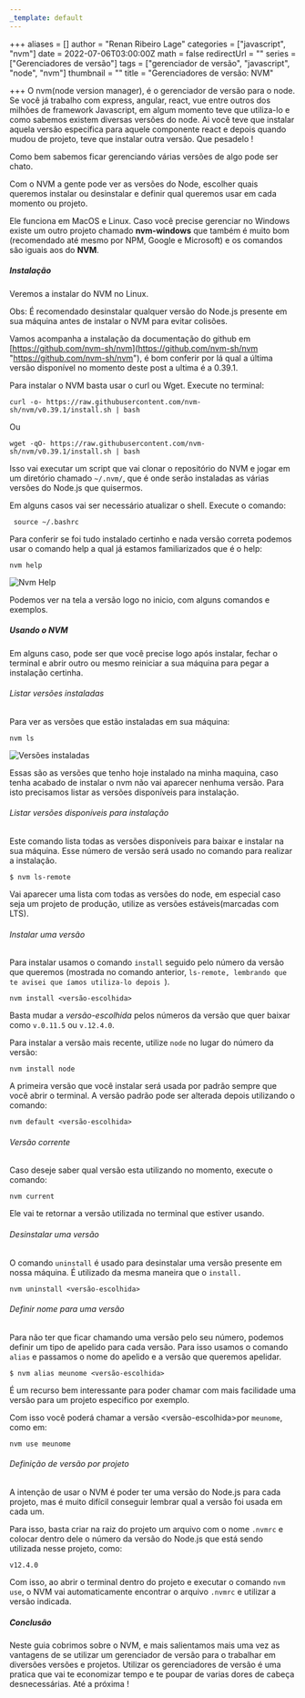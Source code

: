 ```yaml
---
_template: default
---
```



+++
aliases = []
author = "Renan Ribeiro Lage"
categories = ["javascript", "nvm"]
date = 2022-07-06T03:00:00Z
math = false
redirectUrl = ""
series = ["Gerenciadores de versão"]
tags = ["gerenciador de versão", "javascript", "node", "nvm"]
thumbnail = ""
title = "Gerenciadores de versão: NVM"

+++
O nvm(node version manager), é o gerenciador de versão para o node. Se você já trabalho com express, angular, react, vue entre outros dos milhões de framework Javascript, em algum momento teve que utiliza-lo e como sabemos existem diversas versões do node. Ai você teve que instalar aquela versão especifica para aquele componente react e depois quando mudou de projeto, teve que instalar outra versão. Que pesadelo !

Como bem sabemos ficar gerenciando várias versões de algo pode ser chato.

Com o NVM a gente pode ver as versões do Node, escolher quais queremos instalar ou desinstalar e definir qual queremos usar em cada momento ou projeto.

Ele funciona em MacOS e Linux. Caso você precise gerenciar no Windows existe um outro projeto chamado **nvm-windows** que também é muito bom (recomendado até mesmo por NPM, Google e Microsoft) e os comandos são iguais aos do **NVM**.

##### Instalação

Veremos a instalar do NVM no Linux.

Obs: É recomendado desinstalar qualquer versão do Node.js presente em sua máquina antes de instalar o NVM para evitar colisões.

Vamos acompanha a instalação da documentação do github em [https://github.com/nvm-sh/nvm](https://github.com/nvm-sh/nvm "https://github.com/nvm-sh/nvm"), é bom conferir por lá qual a última versão disponível no momento deste post a ultima é a 0.39.1.

Para instalar o NVM basta usar o curl ou Wget. Execute no terminal:

    curl -o- https://raw.githubusercontent.com/nvm-sh/nvm/v0.39.1/install.sh | bash

Ou

    wget -qO- https://raw.githubusercontent.com/nvm-sh/nvm/v0.39.1/install.sh | bash

Isso vai executar um script que vai clonar o repositório do NVM e jogar em um diretório chamado `~/.nvm/`, que é onde serão instaladas as várias versões do Node.js que quisermos.

Em alguns casos vai ser necessário atualizar o shell. Execute o comando:

     source ~/.bashrc

Para conferir se foi tudo instalado certinho e nada versão correta podemos usar o comando help a qual já estamos familiarizados que é o help:

    nvm help

![Nvm Help](/uploads/nvmhelp.png "Nvm Help")

Podemos ver na tela a versão logo no inicio, com alguns comandos e exemplos.

##### Usando o NVM

Em alguns caso, pode ser que você precise logo após instalar, fechar o terminal e abrir outro ou mesmo reiniciar a sua máquina para pegar a instalação certinha.

###### Listar versões instaladas

 Para ver as versões que estão instaladas em sua máquina:

    nvm ls

![Versões instaladas](/uploads/versoes-instaladas.png "Versões instaladas")

Essas são as versões que tenho hoje instalado na minha maquina, caso tenha acabado de instalar o nvm não vai aparecer nenhuma versão. Para isto precisamos listar as versões disponíveis para instalação.

###### Listar versões disponíveis para instalação

Este comando lista todas as versões disponíveis para baixar e instalar na sua máquina. Esse número de versão será usado no comando para realizar a instalação.

    $ nvm ls-remote

Vai aparecer uma lista com todas as versões do node, em especial caso seja um projeto de produção, utilize as versões estáveis(marcadas com LTS).

###### Instalar uma versão

Para instalar usamos o comando `install` seguido pelo número da versão que queremos (mostrada no comando anterior, `ls-remote, lembrando que te avisei que íamos utiliza-lo depois `).

    nvm install <versão-escolhida>

Basta mudar a _versão-escolhida_ pelos números da versão que quer baixar como `v.0.11.5` ou `v.12.4.0`.

Para instalar a versão mais recente, utilize `node` no lugar do número da versão:

    nvm install node

A primeira versão que você instalar será usada por padrão sempre que você abrir o terminal. A versão padrão pode ser alterada depois utilizando o comando:

    nvm default <versão-escolhida>

###### Versão corrente

Caso deseje saber qual versão esta utilizando no momento, execute o comando:

    nvm current

Ele vai te retornar a versão utilizada no terminal que estiver usando.

###### Desinstalar uma versão

O comando `uninstall` é usado para desinstalar uma versão presente em nossa máquina. É utilizado da mesma maneira que o `install.`

    nvm uninstall <versão-escolhida>

###### Definir nome para uma versão

Para não ter que ficar chamando uma versão pelo seu número, podemos definir um tipo de apelido para cada versão. Para isso usamos o comando `alias` e passamos o nome do apelido e a versão que queremos apelidar.

    $ nvm alias meunome <versão-escolhida>

É um recurso bem interessante para poder chamar com mais facilidade uma versão para um projeto especifico por exemplo.

Com isso você poderá chamar a versão <versão-escolhida>por `meunome`, como em:

    nvm use meunome

###### Definição de versão por projeto

A intenção de usar o NVM é poder ter uma versão do Node.js para cada projeto, mas é muito difícil conseguir lembrar qual a versão foi usada em cada um.

Para isso, basta criar na raiz do projeto um arquivo com o nome `.nvmrc` e colocar dentro dele o número da versão do Node.js que está sendo utilizada nesse projeto, como:

    v12.4.0

Com isso, ao abrir o terminal dentro do projeto e executar o comando `nvm use`, o NVM vai automaticamente encontrar o arquivo `.nvmrc` e utilizar a versão indicada.

##### Conclusão

Neste guia cobrimos sobre o NVM, e mais salientamos mais uma vez as vantagens de se utilizar um gerenciador de versão para o trabalhar em diversões versões e projetos. Utilizar os gerenciadores de versão é uma pratica que vai te economizar tempo e te poupar de varias dores de cabeça desnecessárias. Até a próxima ! 
